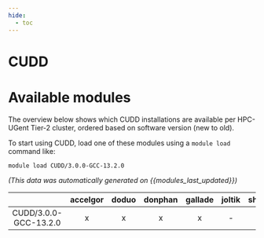 ```yaml
---
hide:
  - toc
---
```


CUDD
====

# Available modules


The overview below shows which CUDD installations are available per HPC-UGent Tier-2 cluster, ordered based on software version (new to old).

To start using CUDD, load one of these modules using a `module load` command like:

```shell
module load CUDD/3.0.0-GCC-13.2.0
```

*(This data was automatically generated on {{modules_last_updated}})*  

| |accelgor|doduo|donphan|gallade|joltik|shinx|skitty|
| :---: | :---: | :---: | :---: | :---: | :---: | :---: | :---: |
|CUDD/3.0.0-GCC-13.2.0|x|x|x|x|-|x|x|
